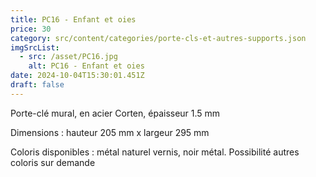 ```yaml
---
title: PC16 - Enfant et oies
price: 30
category: src/content/categories/porte-cls-et-autres-supports.json
imgSrcList:
  - src: /asset/PC16.jpg
    alt: PC16 - Enfant et oies
date: 2024-10-04T15:30:01.451Z
draft: false
---
```


Porte-clé mural, en acier Corten, épaisseur 1.5 mm

Dimensions : hauteur 205 mm x largeur 295 mm

Coloris disponibles : métal naturel vernis, noir métal. Possibilité autres coloris sur demande
